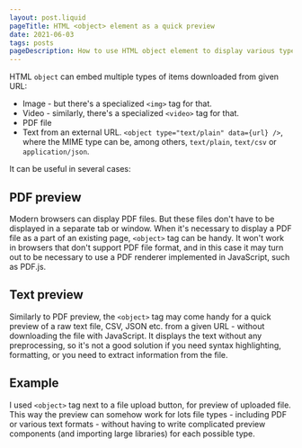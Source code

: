 ```yaml
---
layout: post.liquid
pageTitle: HTML <object> element as a quick preview
date: 2021-06-03
tags: posts
pageDescription: How to use HTML object element to display various type of content
---
```


HTML `object` can embed multiple types of items downloaded from given URL:
- Image - but there's a specialized `<img>` tag for that.
- Video - similarly, there's a specialized `<video>` tag for that.
- PDF file
- Text from an external URL. `<object type="text/plain" data={url} />`, where the MIME type can be, among others, `text/plain`, `text/csv` or `application/json`.

It can be useful in several cases:

## PDF preview
Modern browsers can display PDF files. But these files don't have to be displayed in a separate tab or window. When it's necessary to display a PDF file as a part of an existing page, `<object>` tag can be handy. It won't work in browsers that don't support PDF file format, and in this case it may turn out to be necessary to use a PDF renderer implemented in JavaScript, such as PDF.js.

## Text preview
Similarly to PDF preview, the `<object>` tag may come handy for a quick preview of a raw text file, CSV, JSON etc. from a given URL - without downloading the file with JavaScript. It displays the text without any preprocessing, so it's not a good solution if you need syntax highlighting, formatting, or you need to extract information from the file.

## Example
I used `<object>` tag next to a file upload button, for preview of uploaded file. This way the preview can somehow work for lots file types - including PDF or various text formats - without having to write complicated preview components (and importing large libraries) for each possible type.
